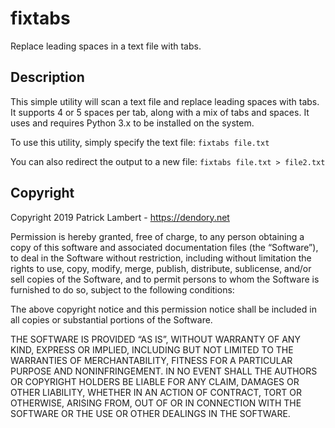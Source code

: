 # fixtabs

Replace leading spaces in a text file with tabs.

## Description

This simple utility will scan a text file and replace leading spaces with tabs. It supports 4 or 5 spaces per tab, along with a mix of tabs and spaces. It uses and requires Python 3.x to be installed on the system.

To use this utility, simply specify the text file:
	`fixtabs file.txt`

You can also redirect the output to a new file:
	`fixtabs file.txt > file2.txt`

## Copyright
Copyright 2019 Patrick Lambert - https://dendory.net

Permission is hereby granted, free of charge, to any person obtaining a copy of this software and associated documentation files (the “Software”), to deal in the Software without restriction, including without limitation the rights to use, copy, modify, merge, publish, distribute, sublicense, and/or sell copies of the Software, and to permit persons to whom the Software is furnished to do so, subject to the following conditions:

The above copyright notice and this permission notice shall be included in all copies or substantial portions of the Software.

THE SOFTWARE IS PROVIDED “AS IS”, WITHOUT WARRANTY OF ANY KIND, EXPRESS OR IMPLIED, INCLUDING BUT NOT LIMITED TO THE WARRANTIES OF MERCHANTABILITY, FITNESS FOR A PARTICULAR PURPOSE AND NONINFRINGEMENT. IN NO EVENT SHALL THE AUTHORS OR COPYRIGHT HOLDERS BE LIABLE FOR ANY CLAIM, DAMAGES OR OTHER LIABILITY, WHETHER IN AN ACTION OF CONTRACT, TORT OR OTHERWISE, ARISING FROM, OUT OF OR IN CONNECTION WITH THE SOFTWARE OR THE USE OR OTHER DEALINGS IN THE SOFTWARE.

